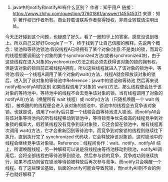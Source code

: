 1. java中的notify和notifyAll有什么区别？
作者：知乎用户
链接：https://www.zhihu.com/question/37601861/answer/145545371
来源：知乎
著作权归作者所有。商业转载请联系作者获得授权，非商业转载请注明出处。

今天正好碰到这个问题，也疑惑了好久。看了一圈知乎上的答案，感觉没说到根上。所以自己又好好Google了一下，终于找到了让自己信服的解释。先说两个概念：锁池和等待池锁池:假设线程A已经拥有了某个对象(注意:不是类)的锁，而其它的线程想要调用这个对象的某个synchronized方法(或者synchronized块)，由于这些线程在进入对象的synchronized方法之前必须先获得该对象的锁的拥有权，但是该对象的锁目前正被线程A拥有，所以这些线程就进入了该对象的锁池中。等待池:假设一个线程A调用了某个对象的wait()方法，线程A就会释放该对象的锁后，进入到了该对象的等待池中Reference：java中的锁池和等待池 然后再来说notify和notifyAll的区别 如果线程调用了对象的 wait()方法，那么线程便会处于该对象的等待池中，等待池中的线程不会去竞争该对象的锁。当有线程调用了对象的 notifyAll()方法（唤醒所有 wait 线程）或 notify()方法（只随机唤醒一个 wait 线程），被唤醒的的线程便会进入该对象的锁池中，锁池中的线程会去竞争该对象锁。也就是说，调用了notify后只要一个线程会由等待池进入锁池，而notifyAll会将该对象等待池内的所有线程移动到锁池中，等待锁竞争优先级高的线程竞争到对象锁的概率大，假若某线程没有竞争到该对象锁，它还会留在锁池中，唯有线程再次调用 wait()方法，它才会重新回到等待池中。而竞争到对象锁的线程则继续往下执行，直到执行完了 synchronized 代码块，它会释放掉该对象锁，这时锁池中的线程会继续竞争该对象锁。Reference：线程间协作：wait、notify、notifyAll 综上，所谓唤醒线程，另一种解释可以说是将线程由等待池移动到锁池，notifyAll调用后，会将全部线程由等待池移到锁池，然后参与锁的竞争，竞争成功则继续执行，如果不成功则留在锁池等待锁被释放后再次参与竞争。而notify只会唤醒一个线程。有了这些理论基础，后面的notify可能会导致死锁，而notifyAll则不会的例子也就好解释了
